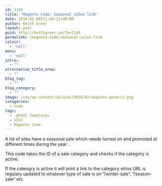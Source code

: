 ```yaml
---
id: 1144
title: 'Magento Code: Seasonal sales link'
date: 2018-02-08T11:44:11+00:00
author: Keith Greer
layout: post
guid: http://keithgreer.uk/?p=1144
permalink: /magento-code-seasonal-sales-link
colour:
  - 'null'
menu:
  - 'null'
intro:
  - ""
alternative_title_area:
  - ""
blog_tag:
  - ""
blog_category:
  - ""
image: /cms/wp-content/uploads/2016/02/magento-generic.png
categories:
  - Code
tags:
  - .phtml Templates
  - GIST
  - Magento Code
---
```

A lot of sites have a seasonal sale which needs turned on and promoted at different times during the year .

This code takes the ID of a sale category and checks if the category is active.

If the cateogry is active it will print a link to the category whos URL is regulary updated to whatever type of sale is on &#8220;/winter-sale&#8221;, &#8220;/season-sale&#8221; etc.

<script src="https://gist.github.com/keithgreer/22c5ac6e75ee3fad7494279fe01bf649.js"></script>
